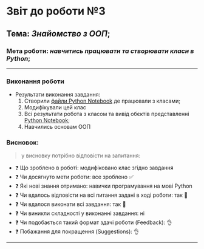 # Звіт до роботи №3
## Тема: _Знайомство з ООП_;
### Мета роботи: _навчитись працювати та створювати класи в Python_;
---
### Виконання роботи
- Результати виконання завдання:
    1. Створили [файли Python Notebook](note.ipynb) де працювали з класами;
    1. Модифікували цей клас
    1. Всі результати робота з класом та вивід обєктів представленні [Python Notebook](note.ipynb);
    1. Навчились основам ООП

### Висновок: 
> у висновку потрібно відповісти на запитання:
- :question: Що зроблено в роботі: модифіковано клас згідно завдання
- :question: Чи досягнуто мети роботи: все зроблено :white_check_mark:
- :question: Які нові знання отримано: навички програмування на мові Python
- :question: Чи вдалось відповісти на всі питання задані в ході роботи: так :100:
- :question: Чи вдалося виконати всі завдання: так :100:
- :question: Чи виникли складності у виконанні завдання: ні
- :question: Чи подобається такий формат здачі роботи (Feedback): :ok_hand:
- :question: Побажання для покращення (Suggestions): :ok_hand:
---

